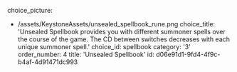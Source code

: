choice_picture:
  - /assets/KeystoneAssets/unsealed_spellbook_rune.png
choice_title: 'Unsealed Spellbook provides you with different summoner spells over the course of the game. The CD between switches decreases with each unique summoner spell.'
choice_id: spellbook
category: '3'
order_number: 4
title: 'Unsealed Spellbook'
id: d06e91d1-9fd4-4f9c-b4af-4d91471dc993
